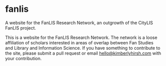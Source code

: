 # fanlis
A website for the FanLIS Research Network, an outgrowth of the CityLIS FanLIS project.

This is a website for the FanLIS Research Network. The network is a loose affiliation of scholars interested in areas of overlap between Fan Studies and Library and Information Science. If you have something to contribute to the site, please submit a pull request or email hello@kimberlyhirsh.com with your contribution.
